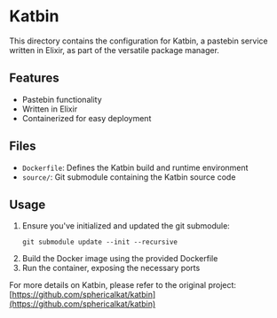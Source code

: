 # Katbin

This directory contains the configuration for Katbin, a pastebin service written in Elixir, as part of the versatile package manager.

## Features

- Pastebin functionality
- Written in Elixir
- Containerized for easy deployment

## Files

- `Dockerfile`: Defines the Katbin build and runtime environment
- `source/`: Git submodule containing the Katbin source code

## Usage

1. Ensure you've initialized and updated the git submodule:
   ```
   git submodule update --init --recursive
   ```
2. Build the Docker image using the provided Dockerfile
3. Run the container, exposing the necessary ports

For more details on Katbin, please refer to the original project: [https://github.com/sphericalkat/katbin](https://github.com/sphericalkat/katbin)